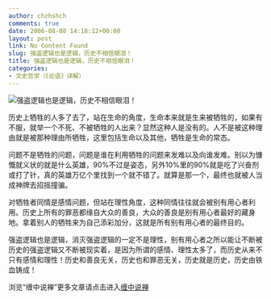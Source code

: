 ```yaml
---
author: chzhshch
comments: true
date: 2006-08-08 14:18:12+00:00
layout: post
link: No Content Found
slug: 强盗逻辑也是逻辑，历史不相信眼泪！
title: 强盗逻辑也是逻辑，历史不相信眼泪！
categories:
- 文史哲学（《论语》详解）
---
```


			

                                                                      

![强盗逻辑也是逻辑，历史不相信眼泪！](http://simg.sinajs.cn/blog7style/images/common/sg_trans.gif)

                                                                    

                                                                    

   历史上牺牲的人多了去了，站在生命的角度，生命本来就是生来被牺牲的，如果有不服，就举一个不死、不被牺牲的人出来？显然这种人是没有的。人不是被这种理由就是被那种理由所牺牲，这里包括生命以及其他，牺牲是生命的常态。  
  
  问题不是牺牲的问题，问题是谁在利用牺牲的问题来发难以及向谁发难。别以为慷慨就义状的就是什么英雄，90%不过是姿态，另外10%里的90%就是吃了兴奋剂或打了针，真的英雄万亿个里找到一个就不错了。就算是那一个，最终也就被人当成神牌去招摇撞骗。  
  
  对牺牲者同情是感情问题，但站在理性角度，这种同情往往就会被别有用心者利用。历史上所有的罪恶都缘自大众的善良，大众的善良是别有用心者最好的藏身地。拿着别人的牺牲来为自己添彩加分，这就是所有别有用心者的最终目的。  


   强盗逻辑也是逻辑，消灭强盗逻辑的一定不是理性，别有用心者之所以能让不断被历史的强盗逻辑又不断被现实着，是因为所谓的感情、理性太多了，而历史从来不只有感情和理性！历史和善良无关，历史也和罪恶无关，历史就是历史，历史由铁血铸成！

浏览“缠中说禅”更多文章请点击进入[缠中说禅](http://blog.sina.com.cn/m/chzhshch)
